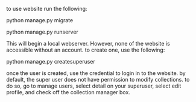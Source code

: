 to use website run the following:

python manage.py migrate

python manage.py runserver

This will begin a local webserver. However, none of the website is accessible without an account. to create one, use the following:

python manage.py createsuperuser

once the user is created, use the credential to login in to the website. by default, the super user does not have permission to modify collections. to do so, go to manage users, select detail on your superuser, select edit profile, and check off the collection manager box.
